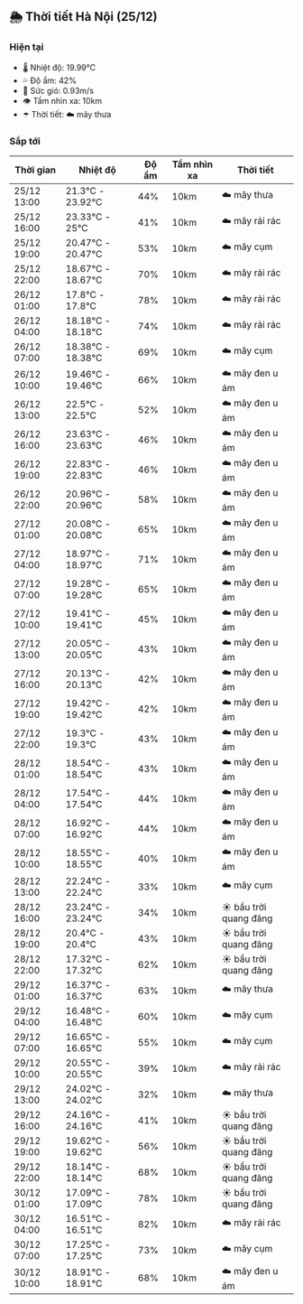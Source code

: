 ## 🌦️ Thời tiết Hà Nội (25/12)

### Hiện tại

- 🌡️ Nhiệt độ: 19.99℃
- 💦 Độ ẩm: 42%
- 💨 Sức gió: 0.93m/s
- 👁️ Tầm nhìn xa: 10km
- ☂️ Thời tiết: ☁️ mây thưa

### Sắp tới

| Thời gian | Nhiệt độ | Độ ẩm | Tầm nhìn xa | Thời tiết |
| --- | --- | --- | --- | --- |
| 25/12 13:00 | 21.3℃ - 23.92℃ | 44% | 10km | ☁️ mây thưa |
| 25/12 16:00 | 23.33℃ - 25℃ | 41% | 10km | ☁️ mây rải rác |
| 25/12 19:00 | 20.47℃ - 20.47℃ | 53% | 10km | ☁️ mây cụm |
| 25/12 22:00 | 18.67℃ - 18.67℃ | 70% | 10km | ☁️ mây rải rác |
| 26/12 01:00 | 17.8℃ - 17.8℃ | 78% | 10km | ☁️ mây rải rác |
| 26/12 04:00 | 18.18℃ - 18.18℃ | 74% | 10km | ☁️ mây rải rác |
| 26/12 07:00 | 18.38℃ - 18.38℃ | 69% | 10km | ☁️ mây cụm |
| 26/12 10:00 | 19.46℃ - 19.46℃ | 66% | 10km | ☁️ mây đen u ám |
| 26/12 13:00 | 22.5℃ - 22.5℃ | 52% | 10km | ☁️ mây đen u ám |
| 26/12 16:00 | 23.63℃ - 23.63℃ | 46% | 10km | ☁️ mây đen u ám |
| 26/12 19:00 | 22.83℃ - 22.83℃ | 46% | 10km | ☁️ mây đen u ám |
| 26/12 22:00 | 20.96℃ - 20.96℃ | 58% | 10km | ☁️ mây đen u ám |
| 27/12 01:00 | 20.08℃ - 20.08℃ | 65% | 10km | ☁️ mây đen u ám |
| 27/12 04:00 | 18.97℃ - 18.97℃ | 71% | 10km | ☁️ mây đen u ám |
| 27/12 07:00 | 19.28℃ - 19.28℃ | 65% | 10km | ☁️ mây đen u ám |
| 27/12 10:00 | 19.41℃ - 19.41℃ | 45% | 10km | ☁️ mây đen u ám |
| 27/12 13:00 | 20.05℃ - 20.05℃ | 43% | 10km | ☁️ mây đen u ám |
| 27/12 16:00 | 20.13℃ - 20.13℃ | 42% | 10km | ☁️ mây đen u ám |
| 27/12 19:00 | 19.42℃ - 19.42℃ | 42% | 10km | ☁️ mây đen u ám |
| 27/12 22:00 | 19.3℃ - 19.3℃ | 43% | 10km | ☁️ mây đen u ám |
| 28/12 01:00 | 18.54℃ - 18.54℃ | 43% | 10km | ☁️ mây đen u ám |
| 28/12 04:00 | 17.54℃ - 17.54℃ | 44% | 10km | ☁️ mây đen u ám |
| 28/12 07:00 | 16.92℃ - 16.92℃ | 44% | 10km | ☁️ mây đen u ám |
| 28/12 10:00 | 18.55℃ - 18.55℃ | 40% | 10km | ☁️ mây đen u ám |
| 28/12 13:00 | 22.24℃ - 22.24℃ | 33% | 10km | ☁️ mây cụm |
| 28/12 16:00 | 23.24℃ - 23.24℃ | 34% | 10km | ☀️ bầu trời quang đãng |
| 28/12 19:00 | 20.4℃ - 20.4℃ | 43% | 10km | ☀️ bầu trời quang đãng |
| 28/12 22:00 | 17.32℃ - 17.32℃ | 62% | 10km | ☀️ bầu trời quang đãng |
| 29/12 01:00 | 16.37℃ - 16.37℃ | 63% | 10km | ☁️ mây thưa |
| 29/12 04:00 | 16.48℃ - 16.48℃ | 60% | 10km | ☁️ mây cụm |
| 29/12 07:00 | 16.65℃ - 16.65℃ | 55% | 10km | ☁️ mây cụm |
| 29/12 10:00 | 20.55℃ - 20.55℃ | 39% | 10km | ☁️ mây rải rác |
| 29/12 13:00 | 24.02℃ - 24.02℃ | 32% | 10km | ☁️ mây thưa |
| 29/12 16:00 | 24.16℃ - 24.16℃ | 41% | 10km | ☀️ bầu trời quang đãng |
| 29/12 19:00 | 19.62℃ - 19.62℃ | 56% | 10km | ☀️ bầu trời quang đãng |
| 29/12 22:00 | 18.14℃ - 18.14℃ | 68% | 10km | ☀️ bầu trời quang đãng |
| 30/12 01:00 | 17.09℃ - 17.09℃ | 78% | 10km | ☀️ bầu trời quang đãng |
| 30/12 04:00 | 16.51℃ - 16.51℃ | 82% | 10km | ☁️ mây rải rác |
| 30/12 07:00 | 17.25℃ - 17.25℃ | 73% | 10km | ☁️ mây cụm |
| 30/12 10:00 | 18.91℃ - 18.91℃ | 68% | 10km | ☁️ mây đen u ám |
